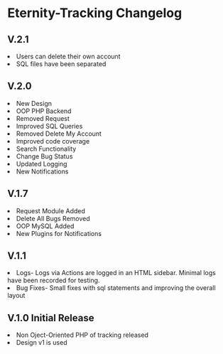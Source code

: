 <h1>Eternity-Tracking Changelog</h1>

## V.2.1
<li>Users can delete their own account<br>
<li>SQL files have been separated</li>

## V.2.0
<li>New Design <br>
<li>OOP PHP Backend <br>
<li>Removed Request<br>
<li>Improved SQL Queries<br>
<li>Removed Delete My Account<br>
<li>Improved code coverage <br>
<li>Search Functionality <br>
<li>Change Bug Status <br>
<li>Updated Logging <br>
<li>New Notifications <br>

## V.1.7<br>
<li>Request Module Added<br>
<li>Delete All Bugs Removed <br>
<li>OOP MySQL Added<br>
<li>New Plugins for Notifications<br>

## V.1.1 <br>
<li>Logs- Logs via Actions are logged in an HTML sidebar. Minimal logs have been recorded for testing.<br>
<li>Bug Fixes- Small fixes with sql statements and improving the overall layout<br>


## V.1.0 Initial Release<br>
<li>Non Oject-Oriented PHP of tracking released<br>
<li>Design v1 is used<br>
